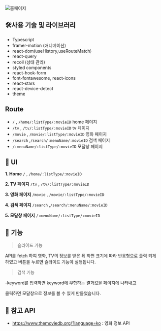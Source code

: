 
![홈페이지 ](https://github.com/taehyeon0412/canvas_JS_mystyle/assets/71374539/19c9e66a-fc8d-4f61-931b-3f8007596a92)



## **🛠사용 기술 및 라이브러리**

- Typescript
- framer-motion (애니메이션)
- react-dom(useHistory,useRouteMatch)
- react-query
- recoil (상태 관리)
- styled components
- react-hook-form
- font-fontawesome, react-icons
- react-stars
- react-device-detect
- theme

## Route

- `/` , `/home/:listType/:movieID` home 페이지
- `/tv` , `/tv/:listType/:movieID` tv 페이지
- `/movie` , `/movie/:listType/:movieID` 영화 페이지
- `/search` ,`/search/:menuName/:movieID` 검색 페이지
- `/:menuName/:listType/:movieID` 모달창 페이지

## 🎨 UI

**1. Home** `/` , `/home/:listType/:movieID`

**2. TV 페이지** `/tv` , `/tv/:listType/:movieID`

**3. 영화 페이지** `/movie` , `/movie/:listType/:movieID`

**4. 검색 페이지** `/search` ,`/search/:menuName/:movieID`

**5. 모달창 페이지** `/:menuName/:listType/:movieID`

## **📝 기능**

> 슬라이드 기능
> 
API를 fetch 하여 영화, TV의 정보를 받은 뒤 화면 크기에 따라 반응형으로 
출력 되게 하였고 버튼을 누르면 슬라이드 기능이 실행됩니다.

> 검색 기능 
> 
-keyword를 입력하면 keyword에 부합하는 결과값을 페이지에 나타내고 

클릭하면 모달창으로 정보를 볼 수 있게 만들었습니다.




## **📑 참고 API**

- https://www.themoviedb.org/?language=ko : 영화 정보 API
